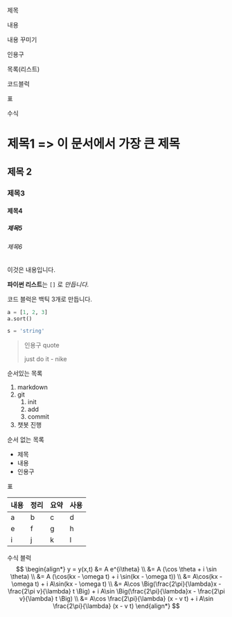 제목

내용

내용 꾸미기

인용구

목록(리스트)

코드블럭

표

수식

# 제목1 => 이 문서에서 가장 큰 제목

## 제목 2

### 제목3

#### 제목4

##### 제목5

###### 제목6



이것은 내용입니다.

**파이썬 리스트**는 `[]` 로 *만듭니다*.



코드 블럭은 백틱 3개로 만듭니다.

```python
a = [1, 2, 3]
a.sort()

s = 'string'
```



> 인용구 quote
>
> just do it - nike



순서있는 목록

1. markdown
2. git
   1. init
   2. add
   3. commit
3. 챗봇 진행



순서 없는 목록

- 제목
- 내용
- 인용구



표

| 내용 | 정리 | 요약 | 사용 |
| ---- | ---- | ---- | ---- |
| a    | b    | c    | d    |
| e    | f    | g    | h    |
| i    | j    | k    | l    |



수식 블럭
$$
\begin{align*}
y = y(x,t) &= A e^{i\theta} \\
&= A (\cos \theta + i \sin \theta) \\
&= A (\cos(kx - \omega t) + i \sin(kx - \omega t)) \\
&= A\cos(kx - \omega t) + i A\sin(kx - \omega t)  \\
&= A\cos \Big(\frac{2\pi}{\lambda}x - \frac{2\pi v}{\lambda} t \Big) + i A\sin \Big(\frac{2\pi}{\lambda}x - \frac{2\pi v}{\lambda} t \Big)  \\
&= A\cos \frac{2\pi}{\lambda} (x - v t) + i A\sin \frac{2\pi}{\lambda} (x - v t)
\end{align*}
$$









